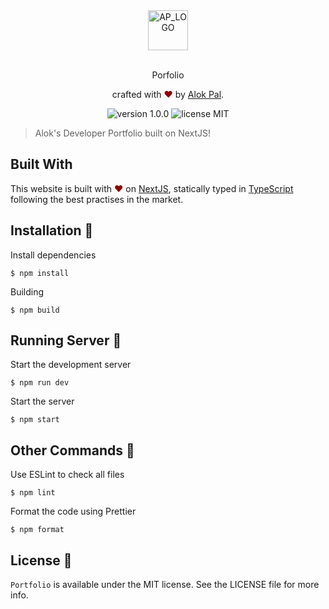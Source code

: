 <div align="center">
  <img alt="AP_LOGO" src="docs/logo-light.svg" height="64" />
</div>

<br>
<p align="center">
 Porfolio
</p>
<p align="center">
crafted with <span style="color: #8b0000;">&hearts;</span> by <a href="https://github.com/Alok-Pal">Alok Pal</a>.
</p>
<p align="center">
    <img src="https://img.shields.io/badge/version-1.0.0-yellowgreen" alt="version 1.0.0"/>
    <img src="https://img.shields.io/badge/license-MIT-brightgreen" alt="license MIT"/>
</p>

> Alok's Developer Portfolio built on NextJS!

## Built With

This website is built with <span style="color: #8b0000;">&hearts;</span> on [NextJS](https://nextjs.org/), statically typed in [TypeScript](https://www.typescriptlang.org/) following the best practises in the market.

## Installation 🔧

Install dependencies

```
$ npm install
```

Building

```
$ npm build
```

## Running Server 🚀

Start the development server

```
$ npm run dev
```

Start the server

```
$ npm start
```

## Other Commands 🚧

Use ESLint to check all files

```
$ npm lint
```

Format the code using Prettier

```
$ npm format
```

## License 📜

`Portfolio` is available under the MIT license. See the LICENSE file for more info.


